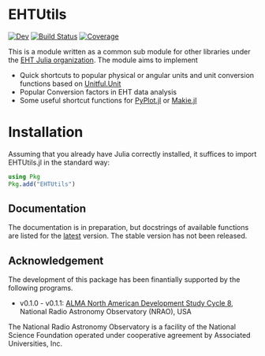 # EHTUtils
[![Dev](https://img.shields.io/badge/docs-dev-blue.svg)](https://EHTJulia.github.io/EHTUtils.jl/dev/)
[![Build Status](https://github.com/EHTJulia/EHTUtils.jl/actions/workflows/CI.yml/badge.svg?branch=main)](https://github.com/EHTJulia/EHTUtils.jl/actions/workflows/CI.yml?query=branch%3Amain)
[![Coverage](https://codecov.io/gh/EHTJulia/EHTUtils.jl/branch/main/graph/badge.svg)](https://codecov.io/gh/EHTJulia/EHTUtils.jl)

This is a module written as a common sub module for other libraries under the [EHT Julia organization](https://github.com/EHTJulia). The module aims to implement 
- Quick shortcuts to popular physical or angular units and unit conversion functions based on [Unitful.Unit](https://github.com/PainterQubits/Unitful.jl)
- Popular Conversion factors in EHT data analysis
- Some useful shortcut functions for [PyPlot.jl](https://github.com/JuliaPy/PyPlot.jl) or [Makie.jl](https://makie.juliaplots.org/stable/documentation/backends/glmakie/)

# Installation
Assuming that you already have Julia correctly installed, it suffices to import EHTUtils.jl in the standard way:

```julia
using Pkg
Pkg.add("EHTUtils")
```

## Documentation
The documentation is in preparation, but docstrings of available functions are listed for the [latest](https://ehtjulia.github.io/EHTUtils.jl/dev) version. The stable version has not been released. 

## Acknowledgement
The development of this package has been finantially supported by the following programs.
- v0.1.0 - v0.1.1: [ALMA North American Development Study Cycle 8](https://science.nrao.edu/facilities/alma/science_sustainability/alma-develop-history), National Radio Astronomy Observatory (NRAO), USA

The National Radio Astronomy Observatory is a facility of the National Science Foundation operated under cooperative agreement by Associated Universities, Inc.